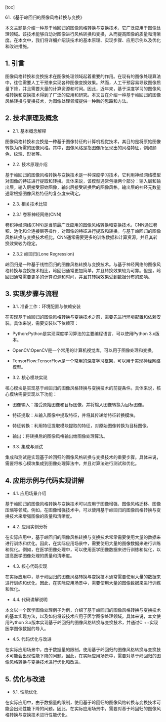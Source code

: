 
[toc]                    
                
                
61.《基于岭回归的图像风格转换与变换》

本文主题是介绍一种基于岭回归的图像风格转换与变换技术，它广泛应用于图像处理领域。该技术能够自动对图像进行风格转换和变换，从而提高图像的质量和清晰度。在本文中，我们将详细介绍该技术的基本原理、实现步骤、应用示例以及优化和改进措施。

## 1. 引言

图像风格转换和变换技术在图像处理领域起着重要的作用。在现有的图像处理算法中，往往需要人工干预来实现各种图像变换效果。然而，人工干预容易导致图像质量下降，并且需要大量的计算资源和时间。因此，近年来，基于深度学习的图像风格转换和变换技术得到了广泛的应用和研究。本文旨在介绍一种基于岭回归的图像风格转换与变换技术，为图像处理领域提供一种新的思路和方法。

## 2. 技术原理及概念

- 2.1. 基本概念解释

图像风格转换和变换是一种基于图像特征的计算机视觉技术，其目的是将原始图像转换为所需的图像风格。其中，图像风格是指图像所呈现出的风格特征，例如颜色、纹理、形状等。

- 2.2. 技术原理介绍

基于岭回归的图像风格转换与变换技术是一种深度学习技术，它利用神经网络模型对图像的特征进行提取和转换。具体来说，该模型通常包括两个部分：输入层和输出层。输入层接受原始图像，输出层接受转换后的图像风格。输出层的神经元数量通常根据图像风格特征的复杂度来确定。

- 2.3. 相关技术比较

- 2.3.1 卷积神经网络(CNN)

卷积神经网络(CNN)是当前最广泛应用的图像风格转换和变换技术。CNN通过卷积、池化和全连接层等操作，对图像的特征进行提取和转换。与基于岭回归的图像风格转换与变换技术相比，CNN通常需要更多的训练数据和计算资源，并且其转换效果较为稳定。

- 2.3.2 岭回归(Lone Regression)

岭回归是一种基于线性回归的图像风格转换与变换技术。与基于神经网络的图像风格转换与变换技术相比，岭回归通常更加简单，并且转换效果较为可靠。但是，岭回归通常需要更多的计算资源和时间，并且其转换效果受到数据分布的影响。

## 3. 实现步骤与流程

- 3.1. 准备工作：环境配置与依赖安装

在实现基于岭回归的图像风格转换与变换技术之前，需要先进行环境配置和依赖安装。具体来说，需要安装以下依赖项：

  - Python:Python是实现深度学习算法的主要编程语言，可以使用Python 3.x版本。
  - OpenCV:OpenCV是一个常用的计算机视觉库，可以用于图像处理和变换。
  - TensorFlow:TensorFlow是一个常用的深度学习框架，可以用于实现神经网络模型。

- 3.2. 核心模块实现

核心模块是实现基于岭回归的图像风格转换与变换技术的前提条件。具体来说，核心模块需要实现以下功能：

  - 图像输入：接受原始图像和目标图像，并将输入图像转换为目标图像。
  - 特征提取：从输入图像中提取特征，并将其传递给特征转换模块。
  - 特征转换：利用特征提取模块提取的特征，对原始图像转换为目标图像。
  - 输出：将转换后的图像风格输出给图像处理算法。

- 3.3. 集成与测试

集成和测试是实现基于岭回归的图像风格转换与变换技术的重要步骤。具体来说，需要将核心模块集成到图像处理算法中，并且对算法进行测试和优化。

## 4. 应用示例与代码实现讲解

- 4.1. 应用场景介绍

基于岭回归的图像风格转换与变换技术可以应用于图像增强、图像风格迁移、图像压缩等领域。例如，在图像增强技术中，可以使用基于岭回归的图像风格转换与变换技术来增强图像的质量和清晰度。

- 4.2. 应用实例分析

在实际应用中，基于岭回归的图像风格转换与变换技术常常需要使用大量的数据来进行训练和优化。因此，在实际应用场景中，需要使用大量的图像数据来进行训练和优化。例如，在医学图像处理中，可以使用医学图像数据来进行训练和优化，以提高医学图像处理的质量和清晰度。

- 4.3. 核心代码实现

在实际应用中，基于岭回归的图像风格转换与变换技术通常需要使用大量的数据来进行训练和优化。因此，在实际应用场景中，需要使用大量的图像数据来进行训练和优化。

- 4.4. 代码讲解说明

本文以一个医学图像处理例子为例，介绍了基于岭回归的图像风格转换与变换技术的基本实现方法，以及如何将该技术应用于医学图像处理领域。具体来说，本文使用Python 3.x版本实现基于岭回归的图像风格转换与变换技术，并通过C ++实现医学图像数据的导入。

- 4.5. 代码优化与改进

在实际应用场景中，由于数据量的限制，使用基于岭回归的图像风格转换与变换技术可能会出现性能下降的问题。因此，在实际应用场景中，需要对基于岭回归的图像风格转换与变换技术进行优化和改进。

## 5. 优化与改进

- 5.1. 性能优化

在实际应用中，由于数据量的限制，使用基于岭回归的图像风格转换与变换技术可能会出现性能下降的问题。因此，在实际应用场景中，需要对基于岭回归的图像风格转换与变换技术进行性能优化。

